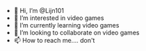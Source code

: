 - 👋 Hi, I’m @Lijn101
- 👀 I’m interested in video games
- 🌱 I’m currently learning video games
- 💞️ I’m looking to collaborate on video games
- 📫 How to reach me.... don't

<!---
Lijn101/Lijn101 is a ✨ special ✨ repository because its `README.md` (this file) appears on your GitHub profile.
You can click the Preview link to take a look at your changes.
--->
